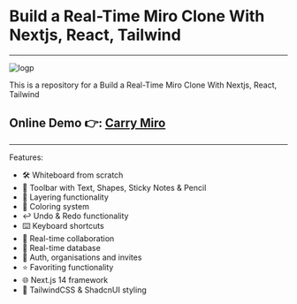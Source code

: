 # Build a Real-Time Miro Clone With Nextjs, React, Tailwind

---

![logp](https://cdn.jsdelivr.net/gh/CarryWang/carry-gallery@main/gallery/logo.svg)

This is a repository for a Build a Real-Time Miro Clone With Nextjs, React, Tailwind

## Online Demo 👉: [Carry Miro](https://miro.carrywang.xyz)

---

Features:

- 🛠️ Whiteboard from scratch
- 🧰 Toolbar with Text, Shapes, Sticky Notes & Pencil
- 🔲 Layering functionality
- 🎨 Coloring system
- ↩️ Undo & Redo functionality
- ⌨️ Keyboard shortcuts
- 🤝 Real-time collaboration
- 💾 Real-time database
- 🔐 Auth, organisations and invites
- ⭐️ Favoriting functionality
- 🌐 Next.js 14 framework
- 💅 TailwindCSS & ShadcnUI styling
